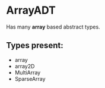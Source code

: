 # ArrayADT

Has many **array** based abstract types.

## Types present:
- array
- array2D
- MultiArray
- SparseArray
